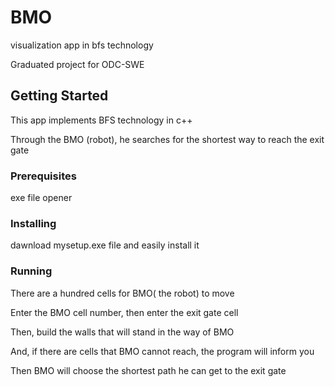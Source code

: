 # BMO
visualization app in bfs technology

Graduated project for ODC-SWE
## Getting Started
This app implements BFS technology in c++ 

Through the BMO (robot), he searches for the shortest way to reach the exit gate
### Prerequisites
exe file opener

### Installing

dawnload mysetup.exe file 
and easily install it 

### Running 
There are a hundred cells for BMO( the robot) to move

Enter the BMO cell number, then enter the exit gate cell

Then, build the walls that will stand in the way of BMO

And, if there are cells that BMO cannot reach, the program will inform you

Then BMO will choose the shortest path he can get to the exit gate
